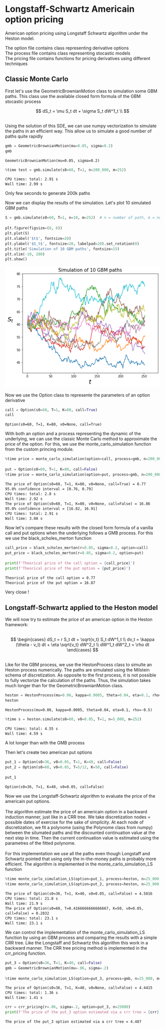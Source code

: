 # Longstaff-Schwartz Americain option pricing

American option pricing using Longstaff Schwartz algorithm under the Heston model. <br>

The option file contains class representing derivative options <br>
The process file contains class representing stocastic models <br>
The pricing file contains functions for pricing derivatives using different techniques

## Classic Monte Carlo

First let's use the GeometricBrownianMotion class to simulation some GBM paths. This class use the available closed form formula of the GBM stocastic process <br>

$$ 
dS_t = \mu S_t dt + \sigma S_t dW^1_t \\
$$

<br>
Using the solution of this SDE, we can use numpy vectorization to simulate the paths in an efficient way. This allow us to simulate a good number of paths quite rapidly


```python
gmb = GeometricBrownianMotion(mu=0.05, sigma=0.2)
gmb
```




    GeometricBrownianMotion(mu=0.05, sigma=0.2)




```python
%time test = gmb.simulate(s0=60, T=1, n=200_000, m=252)
```

    CPU times: total: 2.91 s
    Wall time: 2.99 s
    

Only few seconds to generate 200k paths

Now we can display the results of the simulation. Let's plot 10 simulated GBM paths


```python
S = gmb.simulate(s0=60, T=1, n=10, m=252)  # n = number of path, m = number of discretization points

plt.figure(figsize=(8, 6))
plt.plot(S)
plt.xlabel('$t$', fontsize=20)
plt.ylabel('$S_t$', fontsize=20, labelpad=20).set_rotation(0)
plt.title('Simulation of 10 GBM paths', fontsize=15)
plt.xlim(-10, 280)
plt.show()
```


    
![png](demo_files/demo_8_0.png)
    


Now we use the Option class to represente the parameters of an option derivative 


```python
call = Option(s0=60, T=1, K=80, call=True)
call
```




    Option(s0=60, T=1, K=80, v0=None, call=True)



With both an option and a process representing the dynamic of the underlying, we can use the classic Monte Carlo method to approximate the price of the option. For this, we use the monte_carlo_simulation function from the custom princing module.


```python
%time price = monte_carlo_simulation(option=call, process=gmb, n=200_000, m=252)

put = Option(s0=60, T=1, K=80, call=False)
%time price = monte_carlo_simulation(option=put, process=gmb, n=200_000, m=252)
```

    The price of Option(s0=60, T=1, K=80, v0=None, call=True) = 0.77
    95.0% confidence interval = [0.76, 0.79]
    CPU times: total: 2.8 s
    Wall time: 2.92 s
    The price of Option(s0=60, T=1, K=80, v0=None, call=False) = 16.86
    95.0% confidence interval = [16.82, 16.91]
    CPU times: total: 2.91 s
    Wall time: 3.08 s
    

Now let's compare these results with the closed form formula of a vanilla call and put options when the underlying follows a GMB process. For this we use the black_scholes_merton function


```python
call_price = black_scholes_merton(r=0.05, sigma=0.2, option=call)
put_price = black_scholes_merton(r=0.05, sigma=0.2, option=put)

print(f'Theorical price of the call option = {call_price}')
print(f'Theorical price of the put option = {put_price}')
```

    Theorical price of the call option = 0.77
    Theorical price of the put option = 16.87
    

Very close !

## Longstaff-Schwartz applied to the Heston model 

We will now try to estimate the price of an american option in the Heston framework:<br><br>

$$ 
\begin{cases}
dS_t = r S_t dt + \sqrt{v_t} S_t dW^1_t \\
dv_t = \kappa (\theta - v_t) dt + \eta \sqrt{v_t} dW^2_t \\
dW^1_t dW^2_t = \rho dt
\end{cases}
$$

<br>
Like for the GBM process, we use the HestonProcess class to simulte an Heston process numerically. The paths are simulated using the Milstein schema of discretization. As opposite to the first process, it is not possible to fully vectorize the calculation of the paths. Thus, the simulation takes much longer than for the GeometricBrownianMotion class.


```python
heston = HestonProcess(mu=0.06, kappa=0.0005, theta=0.04, eta=0.1, rho=-0.5)
heston
```




    HestonProcess(mu=0.06, kappa=0.0005, theta=0.04, eta=0.1, rho=-0.5)




```python
%time s = heston.simulate(s0=60, v0=0.05, T=1, n=5_000, m=252)
```

    CPU times: total: 4.55 s
    Wall time: 4.59 s
    

A lot longer than with the GMB process

Then let's create two american put options


```python
put_1 = Option(s0=36, v0=0.05, T=1, K=40, call=False)
put_2 = Option(s0=60, v0=0.05, T=5/12, K=50, call=False)

put_1
```




    Option(s0=36, T=1, K=40, v0=0.05, call=False)



Now we use the Longstaff-Schwartz algorithm to evaluate the price of the americain put options.<br><br>
The algorithm estimate the price of an americain option in a backward induction manner, just like in a CRR tree. We take discretization nodes = possible dates of exercise for the sake of simplicity. At each node of discretization, we fit a polynome (using the Polynome class from numpy) between the silumated paths and the discounted continuation value at the next step in time. Then the current continuation value is estimated using the parametres of the fitted polynome. <br><br>
For this implementation we use all the paths even though Longstaff and Schwartz pointed that using only the in-the-money paths is probably more efficient. The algorithm is implemented in the monte_carlo_simulation_LS function


```python
%time monte_carlo_simulation_LS(option=put_1, process=heston, n=25_000, m=252)
%time monte_carlo_simulation_LS(option=put_2, process=heston, n=25_000, m=252)
```

    The price of Option(s0=36, T=1, K=40, v0=0.05, call=False) = 4.5816
    CPU times: total: 21.8 s
    Wall time: 21.9 s
    The price of Option(s0=60, T=0.4166666666666667, K=50, v0=0.05, call=False) = 0.2832
    CPU times: total: 23.1 s
    Wall time: 23.1 s
    

We can control the implementation of the monte_carlo_simulation_LS function by using an GBM process and comparing the results with a simple CRR tree. Like the Longstaff and Schwartz this algorithm this work in a backward manner. The CRR tree pricing method is implemented in the crr_pricing function.


```python
put_3 = Option(s0=36, T=1, K=40, call=False)
gmb = GeometricBrownianMotion(mu=.06, sigma=.2)

%time monte_carlo_simulation_LS(option=put_3, process=gmb, n=25_000, m=252)
```

    The price of Option(s0=36, T=1, K=40, v0=None, call=False) = 4.4415
    CPU times: total: 1.36 s
    Wall time: 1.41 s
    


```python
crr = crr_pricing(r=.06, sigma=.2, option=put_3, n=25000)
print(f'The price of the put_3 option estimated via a crr tree = {crr}')
```

    The price of the put_3 option estimated via a crr tree = 4.487
    


```python

```
